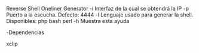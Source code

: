 Reverse Shell Oneliner Generator
         -i Interfaz de la cual se obtendrá la IP
         -p Puerto a la escucha. Defecto: 4444
         -l Lenguaje usado para generar la shell. Disponibles:
                php bash perl
         -h Muestra esta ayuda


-Dependencias

xclip
